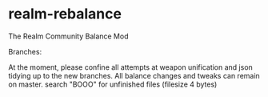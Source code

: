 realm-rebalance
===============

The Realm Community Balance Mod

Branches:

At the moment, please confine all attempts at weapon unification and json tidying up to the new branches. All balance changes and tweaks can remain on master.
search "BOOO" for unfinished files (filesize 4 bytes)